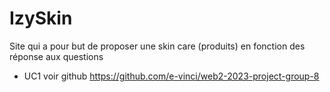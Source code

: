 # IzySkin
Site qui a pour but de proposer une skin care (produits) en fonction des réponse aux questions


- UC1 voir github https://github.com/e-vinci/web2-2023-project-group-8